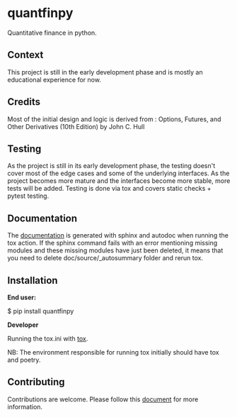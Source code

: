 # quantfinpy

Quantitative finance in python.

## Context

This project is still in the early development phase and is mostly an educational experience for now.

## Credits

Most of the initial design and logic is derived from : Options, Futures, and Other Derivatives (10th Edition) by 
John C. Hull

## Testing

As the project is still in its early development phase, the testing doesn't cover most of the edge cases and 
some of the underlying interfaces.
As the project becomes more mature and the interfaces become more stable, more tests will be added.
Testing is done via tox and covers static checks + pytest testing.

## Documentation

The [documentation](https://quantfinpy.readthedocs.io/) is generated with sphinx and autodoc when running the tox action. 
If the sphinx command fails with an error mentioning missing modules and these missing modules have just been deleted, 
it means that you need to delete doc/source/_autosummary folder and rerun tox.

## Installation

**End user:**

$ pip install quantfinpy

**Developer**

Running the tox.ini with [tox](https://tox.wiki/en/latest/). 

NB: The environment responsible for running tox initially should have tox and poetry.

## Contributing 

Contributions are welcome. Please follow this [document](https://github.com/TradingPy/quantfinpy/blob/main/CONTRIBUTING.md) for more information.
